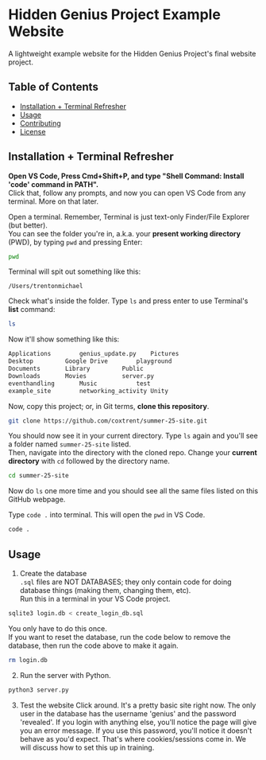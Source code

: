 # Hidden Genius Project Example Website

A lightweight example website for the Hidden Genius Project's final website project.

## Table of Contents

- [Installation + Terminal Refresher](#installation--terminal-refresher)
- [Usage](#usage)
- [Contributing](#contributing)
- [License](#license)


## Installation + Terminal Refresher
**Open VS Code, Press Cmd+Shift+P, and type "Shell Command: Install 'code' command in PATH".**<br>
Click that, follow any prompts, and now you can open VS Code from any terminal. More on that later.

Open a terminal. Remember, Terminal is just text-only Finder/File Explorer (but better).<br>
You can see the folder you're in, a.k.a. your **present working directory** (PWD), by typing `pwd` and pressing Enter:
```bash
pwd
```
Terminal will spit out something like this:
```
/Users/trentonmichael
```

Check what's inside the folder. Type `ls` and press enter to use Terminal's **list** command:
```bash
ls
```
Now it'll show something like this:
```bash
Applications		genius_update.py	Pictures
Desktop			Google Drive		playground
Documents		Library			Public
Downloads		Movies			server.py
eventhandling		Music			test
example_site		networking_activity	Unity
```
Now, copy this project; or, in Git terms, **clone this repository**.
```bash
git clone https://github.com/coxtrent/summer-25-site.git
```
You should now see it in your current directory. Type `ls` again and you'll see a folder named `summer-25-site` listed.<br>
Then, navigate into the directory with the cloned repo. Change your **current directory** with `cd` followed by the directory name.
```bash
cd summer-25-site
```
Now do `ls` one more time and you should see all the same files listed on this GitHub webpage.<br>

Type `code .` into terminal. This will open the `pwd` in VS Code.
```bash
code .
```

## Usage 
1. Create the database<br>
`.sql` files are NOT DATABASES; they only contain code for doing database things (making them, changing them, etc).<br>
Run this in a terminal in your VS Code project.
```bash
sqlite3 login.db < create_login_db.sql
```
You only have to do this once.<br>
If you want to reset the database, run the code below to remove the database, then run the code above to make it again.
```bash
rm login.db
```
2. Run the server with Python.
```python
python3 server.py
```

3. Test the website
Click around. It's a pretty basic site right now. The only user in the database has the username 'genius' and the password 'revealed'. If you login with anything else, you'll notice the page will give you an error message. If you use this password, you'll notice it doesn't behave as you'd expect. That's where cookies/sessions come in. We will discuss how to set this up in training.